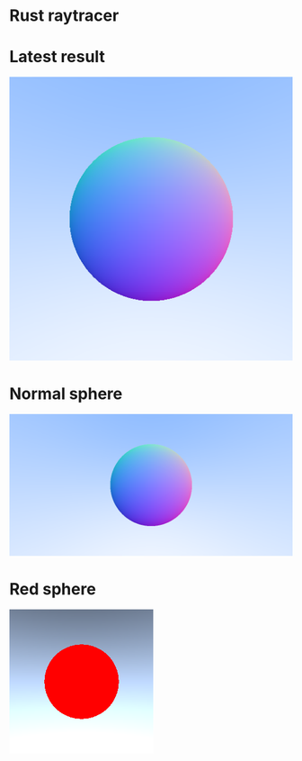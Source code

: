 # Rust raytracer

# Latest result

![](output/image.png)

# Normal sphere

![](output/normal_blob.png)

# Red sphere

![](output/red_sphere.png)
